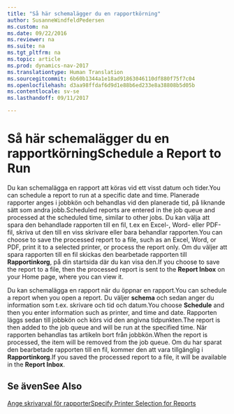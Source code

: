 ```yaml
---
title: "Så här schemalägger du en rapportkörning"
author: SusanneWindfeldPedersen
ms.custom: na
ms.date: 09/22/2016
ms.reviewer: na
ms.suite: na
ms.tgt_pltfrm: na
ms.topic: article
ms.prod: dynamics-nav-2017
ms.translationtype: Human Translation
ms.sourcegitcommit: 6b60b1344a1e18ad91863046110df880f75f7c04
ms.openlocfilehash: d3aa98ffdaf6d9d1e88b6ed233e8a38808b5d05b
ms.contentlocale: sv-se
ms.lasthandoff: 09/11/2017

---
```

    
# <a name="schedule-a-report-to-run"></a><span data-ttu-id="62d87-102">Så här schemalägger du en rapportkörning</span><span class="sxs-lookup"><span data-stu-id="62d87-102">Schedule a Report to Run</span></span>
<span data-ttu-id="62d87-103">Du kan schemalägga en rapport att köras vid ett visst datum och tider.</span><span class="sxs-lookup"><span data-stu-id="62d87-103">You can schedule a report to run at a specific date and time.</span></span> <span data-ttu-id="62d87-104">Planerade rapporter anges i jobbkön och behandlas vid den planerade tid, på liknande sätt som andra jobb.</span><span class="sxs-lookup"><span data-stu-id="62d87-104">Scheduled reports are entered in the job queue and processed at the scheduled time, similar to other jobs.</span></span> <span data-ttu-id="62d87-105">Du kan välja att spara den behandlade rapporten till en fil, t.ex en Excel-, Word- eller PDF-fil, skriva ut den till en viss skrivare eller bara behandlar rapporten.</span><span class="sxs-lookup"><span data-stu-id="62d87-105">You can choose to save the processed report to a file, such as an Excel, Word, or PDF, print it to a selected printer, or process the report only.</span></span> <span data-ttu-id="62d87-106">Om du väljer att spara rapporten till en fil skickas den bearbetade rapporten till **Rapportinkorg**, på din startsida där du kan visa den.</span><span class="sxs-lookup"><span data-stu-id="62d87-106">If you choose to save the report to a file, then the processed report is sent to the **Report Inbox** on your Home page, where you can view it.</span></span> 

<span data-ttu-id="62d87-107">Du kan schemalägga en rapport när du öppnar en rapport.</span><span class="sxs-lookup"><span data-stu-id="62d87-107">You can schedule a report when you open a report.</span></span> <span data-ttu-id="62d87-108">Du väljer **schema** och sedan anger du information som t.ex. skrivare och tid och datum.</span><span class="sxs-lookup"><span data-stu-id="62d87-108">You choose **Schedule** and then you enter information such as printer, and time and date.</span></span> <span data-ttu-id="62d87-109">Rapporten läggs sedan till jobbkön och körs vid den angivna tidpunkten.</span><span class="sxs-lookup"><span data-stu-id="62d87-109">The report is then added to the job queue and will be run at the specified time.</span></span> <span data-ttu-id="62d87-110">När rapporten behandlas tas artikeln bort från jobbkön.</span><span class="sxs-lookup"><span data-stu-id="62d87-110">When the report is processed, the item will be removed from the job queue.</span></span> <span data-ttu-id="62d87-111">Om du har sparat den bearbetade rapporten till en fil, kommer den att vara tillgänglig i **Rapportinkorg**.</span><span class="sxs-lookup"><span data-stu-id="62d87-111">If you saved the processed report to a file, it will be available in the **Report Inbox**.</span></span>

## <a name="see-also"></a><span data-ttu-id="62d87-112">Se även</span><span class="sxs-lookup"><span data-stu-id="62d87-112">See Also</span></span>
[<span data-ttu-id="62d87-113">Ange skrivarval för rapporter</span><span class="sxs-lookup"><span data-stu-id="62d87-113">Specify Printer Selection for Reports</span></span>](ui-specify-printer-selection-reports.md) 

 


